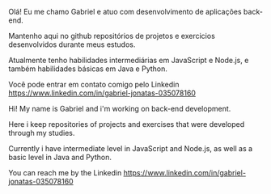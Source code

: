 Olá! Eu me chamo Gabriel e atuo com desenvolvimento de aplicações back-end.

Mantenho aqui no github repositórios de projetos e exercicios desenvolvidos durante meus estudos.

Atualmente tenho habilidades intermediárias em JavaScript e Node.js, e também habilidades básicas em Java e Python.

Você pode entrar em contato comigo pelo Linkedin https://www.linkedin.com/in/gabriel-jonatas-035078160

Hi! My name is Gabriel and i'm working on back-end development.

Here i keep repositories of projects and exercises that were developed through my studies.

Currently i have intermediate level in JavaScript and Node.js, as well as a basic level in Java and Python.

You can reach me by the Linkedin https://www.linkedin.com/in/gabriel-jonatas-035078160

<!---
GabrielJonatas/GabrielJonatas is a ✨ special ✨ repository because its `README.md` (this file) appears on your GitHub profile.
You can click the Preview link to take a look at your changes.
--->
